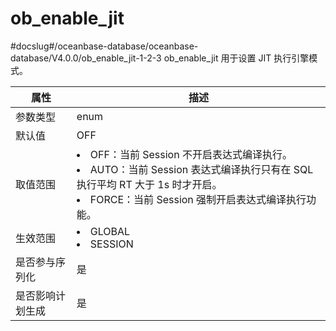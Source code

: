 ob_enable_jit 
==================================
#docslug#/oceanbase-database/oceanbase-database/V4.0.0/ob_enable_jit-1-2-3
ob_enable_jit 用于设置 JIT 执行引擎模式。


|  **属性**  |                                                                                                                     **描述**                                                                                                                     |
|----------|------------------------------------------------------------------------------------------------------------------------------------------------------------------------------------------------------------------------------------------------|
| 参数类型     | enum                                                                                                                                                                                                                                           |
| 默认值      | OFF                                                                                                                                                                                                                                            |
| 取值范围     | <li> OFF：当前 Session 不开启表达式编译执行。   <li> AUTO：当前 Session 表达式编译执行只有在 SQL 执行平均 RT 大于 1s 时才开启。   <li> FORCE：当前 Session 强制开启表达式编译执行功能。    |
| 生效范围     | <li> GLOBAL   <li> SESSION                                                                                                                                        |
| 是否参与序列化  | 是                                                                                                                                                                                                                                              |
| 是否影响计划生成 | 是                                                                                                                                                                                                                                              |



